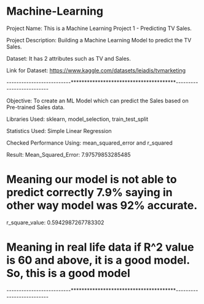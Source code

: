 # Machine-Learning
Project Name: This is a Machine Learning Project 1 - Predicting TV Sales.

Project Description: Building a Machine Learning Model to predict the TV Sales.

Dataset: It has 2 attributes such as TV and Sales.

Link for Dataset: https://www.kaggle.com/datasets/leiadis/tvmarketing


--------------------------***************************************--------------------------

Objective: To create an ML Model which can predict the Sales based on Pre-trained Sales data.

Libraries Used: sklearn, model_selection, train_test_split

Statistics Used: Simple Linear Regression

Checked Performance Using: mean_squared_error and r_squared

Result: 
Mean_Squared_Error:  7.97579853285485 
# Meaning our model is not able to predict correctly 7.9% saying in other way model was 92% accurate.

r_square_value:  0.5942987267783302   
# Meaning in real life data if R^2 value is 60 and above, it is a good model. So, this is a good model
--------------------------***************************************--------------------------
